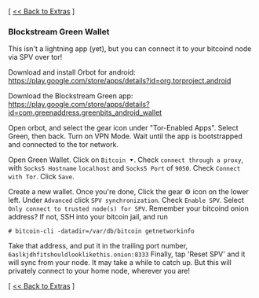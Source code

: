 [ [<< Back to Extras](https://github.com/seth586/guides/blob/master/FreeNAS/extras.md) ]

### Blockstream Green Wallet

This isn't a lightning app (yet), but you can connect it to your bitcoind node via SPV over tor!

Download and install Orbot for android: https://play.google.com/store/apps/details?id=org.torproject.android

Download the Blockstream Green app: https://play.google.com/store/apps/details?id=com.greenaddress.greenbits_android_wallet

Open orbot, and select the gear icon under "Tor-Enabled Apps". Select Green, then back. Turn on VPN Mode. Wait until the app is bootstrapped and connected to the tor network.

Open Green Wallet. Click on `Bitcoin ⯆`. Check `connect through a proxy`, with `Socks5 Hostname` `localhost` and `Socks5 Port` of `9050`. Check `Connect with Tor`. Click `Save`. 

Create a new wallet. Once you're done, Click the gear ⚙️ icon on the lower left. Under `Advanced` click `SPV synchronization`. Check `Enable SPV`. 
Select `Only connect to trusted node(s) for SPV`. Remember your bitcoind onion address? If not, SSH into your bitcoin jail, and run 
```
# bitcoin-cli -datadir=/var/db/bitcoin getnetworkinfo
```
Take that address, and put it in the trailing port number, `6aslkjdhfitshouldlooklikethis.onion:8333`
Finally, tap 'Reset SPV' and it will sync from your node. It may take a while to catch up. But this will privately connect to your home node, wherever you are!





[ [<< Back to Extras](https://github.com/seth586/guides/blob/master/FreeNAS/extras.md) ]
